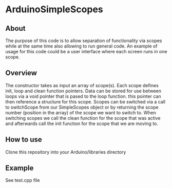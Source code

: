 # ArduinoSimpleScopes

## About

The purpose of this code is to allow separation of functionality via scopes while at the same time also allowing to run general code.
An example of usage for this code could be a user interface where each screen runs in one scope.

## Overview

The constructor takes as input an array of scope(s). Each scope defines init, loop and clean function pointers.
Data can be stored for use between loops via a void pointer that is pased to the loop function. this pointer can then reference a structure
for this scope. Scopes can be switched via a call to switchScope from our SimpleScopes object or by returning the scope number (position in the array)
of the scope we want to switch to. When switching scopes we call the clean function for the scope that was active and afterwards call the init function for the scope that we are moving to.

## How to use

Clone this repository into your Arduino/libraries directory

## Example

See test.cpp file